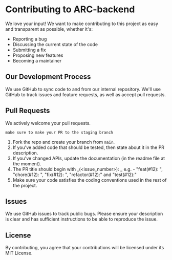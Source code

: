 # Contributing to ARC-backend

We love your input! We want to make contributing to this project as easy and transparent as possible, whether it's:

- Reporting a bug
- Discussing the current state of the code
- Submitting a fix
- Proposing new features
- Becoming a maintainer

## Our Development Process

We use GitHub to sync code to and from our internal repository. We'll use GitHub
to track issues and feature requests, as well as accept pull requests.

## Pull Requests

We actively welcome your pull requests.

`make sure to make your PR to the staging branch`

1. Fork the repo and create your branch from `main`.
2. If you've added code that should be tested, then state about it in the PR description.
3. If you've changed APIs, update the documentation (in the readme file at the moment).
4. The PR title should begin with _<action>(<issue_number>): _ e.g. - "feat(#12): ", "chore(#12): ", "fix(#12): ", "refactor(#12):" and "test(#12):"
5. Make sure your code satisfies the coding conventions used in the rest of the project.

## Issues

We use GitHub issues to track public bugs. Please ensure your description is
clear and has sufficient instructions to be able to reproduce the issue.

## License

By contributing, you agree that your contributions will be licensed under its MIT License.
